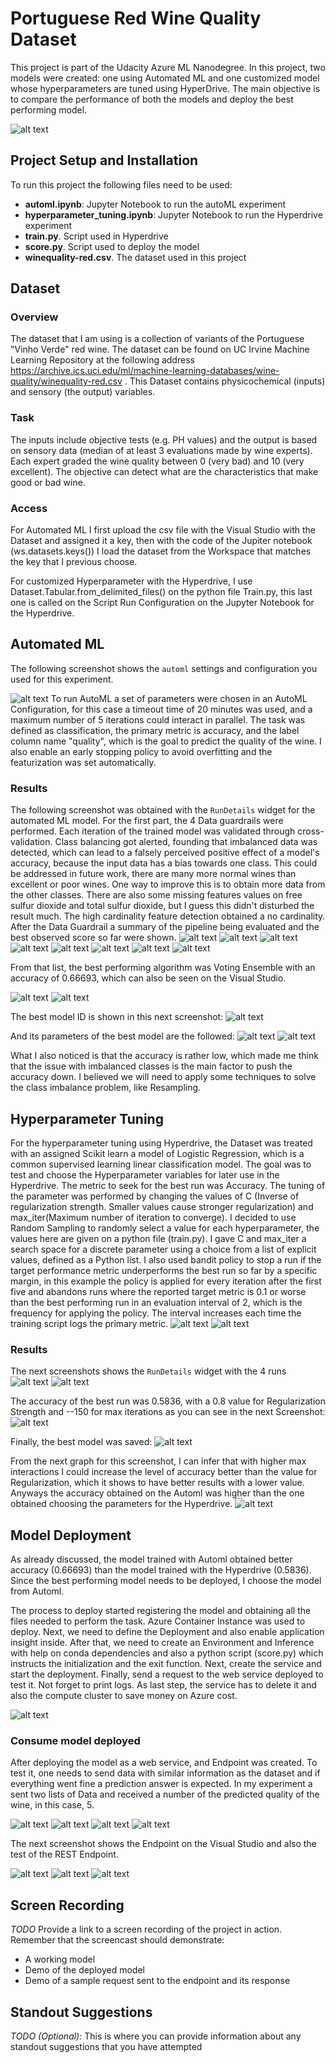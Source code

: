 # Portuguese Red Wine Quality Dataset

This project is part of the Udacity Azure ML Nanodegree. In this project, two models were created: one using Automated ML and one customized model whose hyperparameters are tuned using HyperDrive. The main objective is to compare the performance of both the models and deploy the best performing model.  

![alt text](https://github.com/Gabilopez1/Project-3-Capstone-/blob/master/Project%20Flowchart.png)

## Project Setup and Installation
To run this project the following files need to be used:
- **automl.ipynb**: Jupyter Notebook to run the autoML experiment
- **hyperparameter_tuning.ipynb**: Jupyter Notebook to run the Hyperdrive experiment
- **train.py**. Script used in Hyperdrive
- **score.py**. Script used to deploy the model
- **winequality-red.csv**. The dataset used in this project
## Dataset

### Overview
The dataset that I am using is a collection of variants of the Portuguese "Vinho Verde" red wine. The dataset can be found on UC Irvine Machine Learning Repository at the following address https://archive.ics.uci.edu/ml/machine-learning-databases/wine-quality/winequality-red.csv . This Dataset contains physicochemical (inputs) and sensory (the output) variables.

### Task
The inputs include objective tests (e.g. PH values) and the output is based on sensory data (median of at least 3 evaluations made by wine experts). Each expert graded the wine quality between 0 (very bad) and 10 (very excellent). The objective can detect what are the characteristics that make good or bad wine.

### Access

For  Automated ML  I first upload the csv file with the Visual Studio with the Dataset and assigned it a key, then with the code of the Jupiter notebook (ws.datasets.keys()) I  load the dataset from the Workspace that matches the key that I previous choose. 

For customized Hyperparameter with the Hyperdrive, I use Dataset.Tabular.from_delimited_files() on the python file Train.py, this last one is called on the Script Run Configuration on the Jupyter Notebook for the Hyperdrive.


## Automated ML

The following screenshot shows the `automl` settings and configuration you used for this experiment.

![alt text](https://github.com/Gabilopez1/Project-3-Capstone-/blob/master/automl%20setting%20version1.PNG)
To run AutoML a set of parameters were chosen in an AutoML Configuration, for this case a timeout time of 20 minutes was used, and a maximum number of 5 iterations could interact in parallel. The task was defined as classification, the primary metric is accuracy, and the label column name "quality", which is the goal to predict the quality of the wine. I also enable an early stopping policy to avoid overfitting and the featurization was set automatically. 

### Results

The following screenshot was obtained with the `RunDetails` widget  for the automated ML model. For the first part, the 4 Data guardrails were performed.  Each iteration of the trained model was validated through cross-validation. Class balancing got alerted, founding that imbalanced data was detected, which can lead to a falsely perceived positive effect of a model's accuracy, because the input data has a bias towards one class. This could be addressed in future work, there are many more normal wines than excellent or poor wines. One way to improve this is to obtain more data from the other classes.
There are also some missing features values on free sulfur dioxide and total sulfur dioxide, but I guess this didn't disturbed the result much.  The high cardinality feature detection obtained a no cardinality. After the Data Guardrail a summary of the pipeline being evaluated and the best observed score so far were shown.
![alt text](https://github.com/Gabilopez1/Project-3-Capstone-/blob/master/widgetautoml1.PNG)
![alt text](https://github.com/Gabilopez1/Project-3-Capstone-/blob/master/widgetautoml2.PNG)
![alt text](https://github.com/Gabilopez1/Project-3-Capstone-/blob/master/widgetautoml3.PNG)
![alt text](https://github.com/Gabilopez1/Project-3-Capstone-/blob/master/widgetautoml4.PNG)
![alt text](https://github.com/Gabilopez1/Project-3-Capstone-/blob/master/widgetautoml5.PNG)
![alt text](https://github.com/Gabilopez1/Project-3-Capstone-/blob/master/widgetautoml6.PNG)
![alt text](https://github.com/Gabilopez1/Project-3-Capstone-/blob/master/widgetautoml7.PNG)
![alt text](https://github.com/Gabilopez1/Project-3-Capstone-/blob/master/widgetautoml8.PNG)

From that list, the best performing algorithm was Voting Ensemble with an accuracy of 0.66693, which can also be seen on the Visual Studio.

![alt text](https://github.com/Gabilopez1/Project-3-Capstone-/blob/master/widgetaccuracyautoml.PNG)
![alt text](https://github.com/Gabilopez1/Project-3-Capstone-/blob/master/azure%20learning%20studio%20best%20model.PNG)

The best model ID is shown in this next screenshot:
![alt text](https://github.com/Gabilopez1/Project-3-Capstone-/blob/master/modelidbest.PNG)

And its parameters of the best model are the followed:
![alt text](https://github.com/Gabilopez1/Project-3-Capstone-/blob/master/fittedmodel%20automl1.PNG)
![alt text](https://github.com/Gabilopez1/Project-3-Capstone-/blob/master/fittedmodel%20automl2.PNG)

What I also noticed is that the accuracy is rather low, which made me think that the issue with imbalanced classes is the main factor to push the accuracy down. I believed we will need to apply some techniques to solve the class imbalance problem, like Resampling.

## Hyperparameter Tuning
For the hyperparameter tuning using Hyperdrive, the Dataset was treated with an assigned Scikit learn a model of Logistic Regression, which is a  common supervised learning linear classification model. The goal was to test and choose the Hyperparameter variables for later use in the Hyperdrive. The metric to seek for the best run was Accuracy.
The tuning of the parameter was performed by changing the values of C (Inverse of regularization strength. Smaller values cause stronger regularization) and max_iter(Maximum number of iteration to converge). I decided to use Random Sampling to randomly select a value for each hyperparameter, the values here are given on a python file (train.py). I gave C and max_iter a search space for a discrete parameter using a choice from a list of explicit values, defined as a Python list. I also used bandit policy to stop a run if the target performance metric underperforms the best run so far by a specific margin, in this example the policy is applied for every iteration after the first five and abandons runs where the reported target metric is 0.1 or worse than the best performing run in an evaluation interval of 2, which is the frequency for applying the policy. The interval increases each time the training script logs the primary metric.
![alt text](https://github.com/Gabilopez1/Project-3-Capstone-/blob/master/hyperdriveconfig1.PNG)
![alt text](https://github.com/Gabilopez1/Project-3-Capstone-/blob/master/hyperdriveconfig2.PNG)


### Results
The next screenshots shows the `RunDetails` widget with the 4 runs
![alt text](https://github.com/Gabilopez1/Project-3-Capstone-/blob/master/hyperdrivecomplete.PNG)
![alt text](https://github.com/Gabilopez1/Project-3-Capstone-/blob/master/bestrunwidgetaccuracy.PNG)


The accuracy of the best run was 0.5836, with a 0.8 value for Regularization Strength and --150 for max iterations as you can see in the next Screenshot:
![alt text](https://github.com/Gabilopez1/Project-3-Capstone-/blob/master/hyperbestrun.PNG)


Finally, the best model was saved:
![alt text](https://github.com/Gabilopez1/Project-3-Capstone-/blob/master/hyperbestrun.PNG)

From the next graph for this screenshot, I can infer that with higher max interactions I could increase the level of accuracy better than the value for Regularization, which it shows to have better results with a lower value. Anyways the accuracy obtained on the Automl was higher than the one obtained choosing the parameters for the Hyperdrive.
![alt text](https://github.com/Gabilopez1/Project-3-Capstone-/blob/master/graphhyper.PNG)

## Model Deployment

As already discussed, the model trained with Automl obtained better accuracy (0.66693) than the model trained with the Hyperdrive (0.5836). Since the best performing model needs to be deployed, I choose the model from Automl.

The process to deploy started registering the model and obtaining all the files needed to perform the task. Azure Container Instance was used to deploy. Next, we need to define the Deployment and also enable application insight inside.  After that, we need to create an Environment and Inference with help on conda dependencies and also a python script (score.py) which instructs the initialization and the exit function. Next, create the service and start the deployment.  Finally, send a request to the web service deployed to test it. Not forget to print logs. As last step, the service has to delete it and also the compute cluster to save money on Azure cost.

![alt text](https://github.com/Gabilopez1/Project-3-Capstone-/blob/master/Deploydefine.PNG)

### Consume model deployed

After deploying the model as a web service, and Endpoint was created. To test it, one needs to send data with similar information as the dataset and if everything went fine a prediction answer is expected. In my experiment a sent two lists of Data and received a number of the predicted quality of the wine, in this case, 5.

![alt text](https://github.com/Gabilopez1/Project-3-Capstone-/blob/master/sendresponsemlx1.PNG)
![alt text](https://github.com/Gabilopez1/Project-3-Capstone-/blob/master/sendresponsemlx2.PNG)
![alt text](https://github.com/Gabilopez1/Project-3-Capstone-/blob/master/sendresponsemlx3.PNG)
![alt text](https://github.com/Gabilopez1/Project-3-Capstone-/blob/master/Statusresponse.PNG)

The next screenshot shows the Endpoint on the Visual Studio and also the test of the REST Endpoint.

![alt text](https://github.com/Gabilopez1/Project-3-Capstone-/blob/master/endpointlaunch.PNG)
![alt text](https://github.com/Gabilopez1/Project-3-Capstone-/blob/master/endpointdemo-deploy.PNG)
![alt text](https://github.com/Gabilopez1/Project-3-Capstone-/blob/master/consumeendpoint.PNG)


## Screen Recording
*TODO* Provide a link to a screen recording of the project in action. Remember that the screencast should demonstrate:
- A working model
- Demo of the deployed  model
- Demo of a sample request sent to the endpoint and its response

## Standout Suggestions
*TODO (Optional):* This is where you can provide information about any standout suggestions that you have attempted
